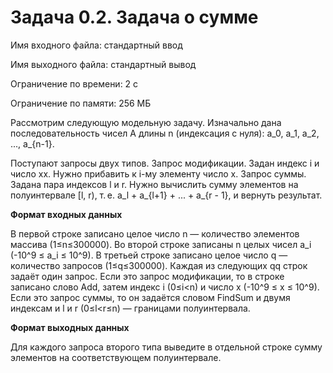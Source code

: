 # Задача 0.2. Задача о сумме

Имя входного файла: стандартный ввод

Имя выходного файла: стандартный вывод

Ограничение по времени: 2 с

Ограничение по памяти: 256 МБ

Рассмотрим следующую модельную задачу. Изначально дана последовательность чисел A длины n (индексация с нуля):
a_0, a_1, a_2, ..., a_{n-1}.

Поступают запросы двух типов.
Запрос модификации. Задан индекс i и число xx. Нужно прибавить к i-му элементу число x.
Запрос суммы. Задана пара индексов l и r. Нужно вычислить сумму элементов на полуинтервале [l, r), т. е. a_l + a_{l+1} + ... + a_{r - 1}, и вернуть результат.

**Формат входных данных**

В первой строке записано целое число n — количество элементов массива (1≤n≤300000).
Во второй строке записаны n целых чисел a_i (-10^9 ≤ a_i ≤ 10^9).
В третьей строке записано целое число q — количество запросов (1≤q≤300000).
Каждая из следующих qq строк задаёт один запрос. Если это запрос модификации, то в строке записано слово Add, затем индекс i (0≤i<n) и число x (-10^9 ≤ x ≤ 10^9). Если это запрос суммы, то он задаётся словом FindSum и двумя индексам
и l и r (0≤l<r≤n) — границами полуинтервала.

**Формат выходных данных**

Для каждого запроса второго типа выведите в отдельной строке сумму элементов на соответствующем полуинтервале.
